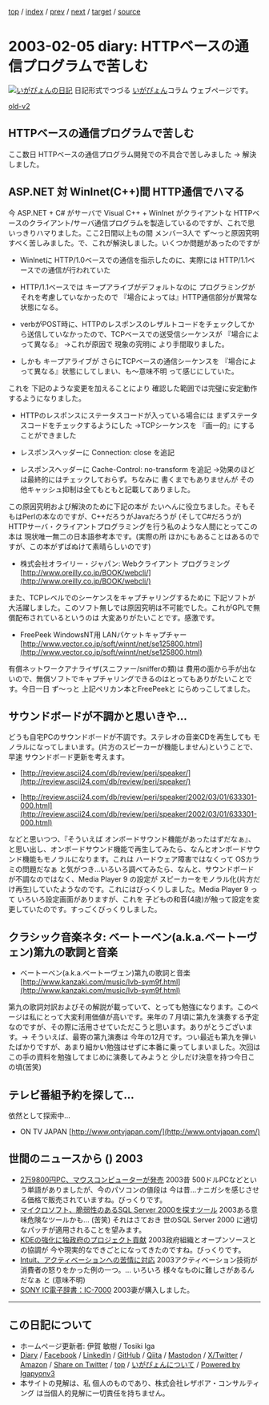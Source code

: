 [top](../index.html) 
 / [index](index.html) 
 / [prev](ig030202.html) 
 / [next](ig030206.html) 
 / [target](https://www.igapyon.jp/igapyon/diary/2003/ig030205.html) 
 / [source](https://github.com/igapyon/diary/blob/master/2003/ig030205.src.md) 

2003-02-05 diary: HTTPベースの通信プログラムで苦しむ
=====================================================================================================
[![いがぴょんの日記](https://www.igapyon.jp/igapyon/diary/images/iga202308_64.jpg "いがぴょん")](https://www.igapyon.jp/igapyon/diary/memo/memoigapyon.html) 日記形式でつづる [いがぴょん](https://www.igapyon.jp/igapyon/diary/memo/memoigapyon.html)コラム ウェブページです。

[old-v2](ig030205-orig.html)

## HTTPベースの通信プログラムで苦しむ

ここ数日 HTTPベースの通信プログラム開発での不具合で苦しみました → 解決しました。


## ASP.NET 対 WinInet(C++)間 HTTP通信でハマる

今 ASP.NET + C# がサーバで Visual C++ + WinInet がクライアントな HTTPベースのクライアント/サーバ通信プログラムを製造しているのですが、これで思いっきりハマりました。ここ2日間以上もの間 メンバー3人で ず～っと原因究明すべく苦しみました。で、これが解決しました。いくつか問題があったのですが

* WinInetに HTTP/1.0ベースでの通信を指示したのに、実際には HTTP/1.1ベースでの通信が行われていた
  
* HTTP/1.1ベースでは キープアライブがデフォルトなのに プログラミングがそれを考慮していなかったので
  『場合によっては』HTTP通信部分が異常な状態になる。
  
* verbがPOST時に、HTTPのレスポンスのレザルトコードをチェックしてから送信していなかったので、TCPベースでの送受信シーケンスが
  『場合によって異なる』 →これが原因で 現象の究明に より手間取りました。
  
* しかも キープアライブが さらにTCPベースの通信シーケンスを 『場合によって異なる』状態にしてしまい、も～意味不明
  って感じにしていた。

これを 下記のような変更を加えることにより 確認した範囲では完璧に安定動作するようになりました。

* HTTPのレスポンスにステータスコードが入っている場合には まずステータスコードをチェックするようにした
  →TCPシーケンスを 『画一的』にすることができました
  
* レスポンスヘッダーに Connection: close を追記
  
* レスポンスヘッダーに Cache-Control: no-transform を追記
  →効果のほどは最終的にはチェックしておらず。ちなみに 書くまでもありませんが
  その他キャッシュ抑制は全てもともと記載してありました。

この原因究明および解決のために下記の本が たいへんに役立ちました。そもそもはPerlの本なのですが、C++だろうがJavaだろうが
(そしてC#だろうが) HTTPサーバ・クライアントプログラミングを行う私のような人間にとってこの本は 現状唯一無二の日本語参考本です。(実際の所 ほかにもあることはあるのですが、この本がずばぬけて素晴らしいのです)

* 株式会社オライリー・ジャパン: Webクライアント プログラミング
  [http://www.oreilly.co.jp/BOOK/webcli/](http://www.oreilly.co.jp/BOOK/webcli/)

また、TCPレベルでのシーケンスをキャプチャリングするために 下記ソフトが大活躍しました。このソフト無しでは原因究明は不可能でした。これがGPLで無償配布されているというのは 大変ありがたいことです。感激です。

* FreePeek WindowsNT用 LANパケットキャプチャー 
  [http://www.vector.co.jp/soft/winnt/net/se125800.html](http://www.vector.co.jp/soft/winnt/net/se125800.html)

有償ネットワークアナライザ(スニファー/snifferの類)は 費用の面から手が出ないので、無償ソフトでキャプチャリングできるのはとってもありがたいことです。今日一日 ず～っと 上記ペリカン本とFreePeekと にらめっこしてました。

## サウンドボードが不調かと思いきや…

どうも自宅PCのサウンドボードが不調です。ステレオの音楽CDを再生しても モノラルになってしまいます。(片方のスピーカーが機能しません)ということで、早速 サウンドボード更新を考えます。

* [http://review.ascii24.com/db/review/peri/speaker/](http://review.ascii24.com/db/review/peri/speaker/)
  
* [http://review.ascii24.com/db/review/peri/speaker/2002/03/01/633301-000.html](http://review.ascii24.com/db/review/peri/speaker/2002/03/01/633301-000.html)

などと思いつつ、『そういえば オンボードサウンド機能があったはずだなぁ』、と思い出し、オンボードサウンド機能で再生してみたら、なんとオンボードサウンド機能もモノラルになります。これは ハードウェア障害ではなくって
OSカラミの問題だなぁ と気がつき…いろいろ調べてみたら、なんと、サウンドボードが不調なのではなく、Media Player
9 の設定が スピーカーをモノラル化(片方だけ再生)していたようなのです。これにはびっくりしました。Media
Player 9 って いろいろ設定画面がありますが、これを 子どもの和音(4歳)が触って設定を変更していたのです。すっごくびっくりしました。

## クラシック音楽ネタ: ベートーベン(a.k.a.ベートーヴェン)第九の歌詞と音楽

* ベートーベン(a.k.a.ベートーヴェン)第九の歌詞と音楽
  [http://www.kanzaki.com/music/lvb-sym9f.html](http://www.kanzaki.com/music/lvb-sym9f.html)

第九の歌詞対訳およびその解説が載っていて、とっても勉強になります。このページは私にとって大変利用価値が高いです。来年の７月頃に第九を演奏する予定なのですが、その際に活用させていただこうと思います。ありがとうございます。→ そういえば、最寄の第九演奏は 今年の12月です。つい最近も第九を弾いたばかりですが、あまり細かい勉強はせずに本番に乗ってしまいました。次回はこの手の資料を勉強してまじめに演奏してみようと 少しだけ決意を持つ今日この頃(苦笑)

## テレビ番組予約を探して…

依然として探索中…

* ON TV JAPAN
  [http://www.ontvjapan.com/](http://www.ontvjapan.com/)

## 世間のニュースから () 2003

* [2万9800円PC、マウスコンピューターが発売](http://www.zdnet.co.jp/news/0301/31/njbt_08.html)  2003昔 500ドルPCなどという単語がありましたが、今のパソコンの値段は 今は昔…ナニガシを感じさせる価格で販売されていますね。びっくりです。
* [マイクロソフト、脆弱性のあるSQL Server 2000を探すツール](http://www.zdnet.co.jp/broadband/0301/31/lp26.html)  2003ある意味危険なツールかも… (苦笑) それはさておき 世のSQL Server 2000 に適切なパッチが適用されることを望みます。
* [KDEの強化に独政府のプロジェクト貢献](http://www.zdnet.co.jp/news/0302/01/nebt_08.html)  2003政府組織とオープンソースとの協調が 今や現実的なできごとになってきたのですね。びっくりです。
* [Intuit、アクティベーションへの苦情に対応](http://www.zdnet.co.jp/news/0302/01/nebt_05.html)  2003アクティベーション技術が 消費者の怒りをかった例の一つ。… いろいろ 様々なものに難しさがあるんだなぁ と (意味不明)
* [SONY IC電子辞書：IC-7000](http://www.sony.jp/products/Consumer/DD/IC7000/)  2003妻が購入しました。


----------------------------------------------------------------------------------------------------

## この日記について

* ホームページ更新者: 伊賀 敏樹 / Tosiki Iga
* [Diary](https://www.igapyon.jp/igapyon/diary/) / [Facebook](https://www.facebook.com/igapyon) / [LinkedIn](https://www.linkedin.com/in/toshikiiga) / [GitHub](https://github.com/igapyon) / [Qiita](https://qiita.com/igapyon) / [Mastodon](https://social.vivaldi.net/@igapyon) / [X/Twitter](https://twitter.com/ToshikiIga) / [Amazon](https://www.amazon.co.jp/%E4%BC%8A%E8%B3%80-%E6%95%8F%E6%A8%B9/e/B004LTQWCQ) / 
[Share on Twitter](https://twitter.com/intent/tweet?hashtags=igapyon%2Cdiary%2C%E3%81%84%E3%81%8C%E3%81%B4%E3%82%87%E3%82%93&text=HTTP%E3%83%99%E3%83%BC%E3%82%B9%E3%81%AE%E9%80%9A%E4%BF%A1%E3%83%97%E3%83%AD%E3%82%B0%E3%83%A9%E3%83%A0%E3%81%A7%E8%8B%A6%E3%81%97%E3%82%80&url=https%3A%2F%2Fwww.igapyon.jp%2Figapyon%2Fdiary%2F2003%2Fig030205.html) / [top](../index.html) / [いがぴょんについて](https://www.igapyon.jp/igapyon/diary/memo/memoigapyon.html) / [Powered by Igapyonv3](https://github.com/igapyon/igapyonv3)
* 本サイトの見解は、私 個人のものであり、株式会社レザボア・コンサルティング は当個人的見解に一切責任を持ちません。 
